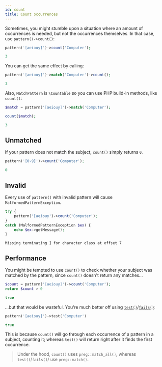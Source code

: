 ```yaml
---
id: count
title: Count occurrences
---
```


Sometimes, you might stumble upon a situation where an amount of occurrences is needed, but not the occurrences 
themselves. In that case, use `pattern()->count()`:

```php
pattern('[aeiouy]')->count('Computer');
```
```php
3
```

You can get the same effect by calling:

```php
pattern('[aeiouy]')->match('Computer')->count();
```
```php
3
```

Also, `MatchPattern` is `\Countable` so you can use PHP build-in methods, like `count()`:

```php
$match = pattern('[aeiouy]')->match('Computer');

count($match);
```
```php
3
```

## Unmatched

If your pattern does not match the subject, `count()` simply returns `0`.

```php
pattern('[0-9]')->count('Computer');
```
```php
0
```

## Invalid

Every use of `pattern()` with invalid pattern will cause `MalformedPatternException`.

```php
try {
    pattern('[aeiouy')->count('Computer');
}
catch (MalformedPatternException $ex) {
    echo $ex->getMessage();
}
```
```text
Missing terminating ] for character class at offset 7
```

## Performance

You might be tempted to use `count()` to check whether your subject was matched by the pattern, since `count()` doesn't
return any matches...
```php
$count = pattern('[aeiouy]')->count('Computer');
return $count > 0
```
```php
true
```

...but that would be wasteful. You're much better off using 
[`test()`](match.md#test-a-subject)/[`fails()`](match.md#test-a-subject):

```php
pattern('[aeiouy]')->test('Computer')
```
```php
true
```

This is because `count()` will go through each occurrence of a pattern in a subject, counting it; whereas `test()` 
will return right after it finds the first occurrence.

> Under the hood, `count()` uses `preg::match_all()`, whereas `test()`/`fails()`/ use `preg::match()`.
